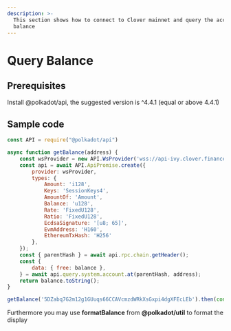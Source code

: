 ```yaml
---
description: >-
  This section shows how to connect to Clover mainnet and query the account
  balance
---
```


# Query Balance

## **Prerequisites**

Install @polkadot/api, the suggested version is ^4.4.1 \(equal or above 4.4.1\)

## Sample code

```javascript
const API = require("@polkadot/api")

async function getBalance(address) {
    const wsProvider = new API.WsProvider('wss://api-ivy.clover.finance');
    const api = await API.ApiPromise.create({
        provider: wsProvider,
        types: {
            Amount: 'i128',
            Keys: 'SessionKeys4',
            AmountOf: 'Amount',
            Balance: 'u128',
            Rate: 'FixedU128',
            Ratio: 'FixedU128',
            EcdsaSignature: '[u8; 65]',
            EvmAddress: 'H160',
            EthereumTxHash: 'H256'
        },
    });
    const { parentHash } = await api.rpc.chain.getHeader();
    const {
        data: { free: balance },
    } = await api.query.system.account.at(parentHash, address);
    return balance.toString();
}

getBalance('5DZabq7G2m12g1GUuqs66CCAVcmzdWRkXsGxpi4dgXFEcLEb').then(console.log)
```

Furthermore you may use **formatBalance** from **@polkadot/util** to format the display



 

